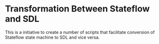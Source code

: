 # Transformation Between Stateflow and SDL
This is a initiative to create a number of scripts that facilitate conversion of Stateflow state machine to SDL and vice versa. 
